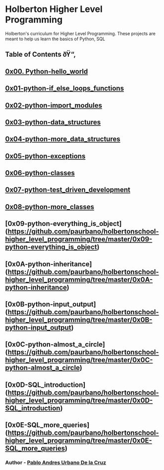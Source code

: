 # Holberton Higher Level Programming
Holberton's curriculum for Higher Level Programming. These projects are meant to help us learn the basics of Python, SQL

## Table of Contents ðŸ“‚
## [0x00. Python-hello_world](https://github.com/paurbano/holbertonschool-higher_level_programming/tree/master/0x00-python-hello_world "0x00. Shell, basics")
## [0x01-python-if_else_loops_functions](https://github.com/paurbano/holbertonschool-higher_level_programming/tree/master/0x01-python-if_else_loops_functions "0x01. Shell, permissions")
## [0x02-python-import_modules](https://github.com/paurbano/holbertonschool-higher_level_programming/tree/master/0x02-python-import_modules)
## [0x03-python-data_structures](https://github.com/paurbano/holbertonschool-higher_level_programming/tree/master/0x03-python-data_structures)
## [0x04-python-more_data_structures](https://github.com/paurbano/holbertonschool-higher_level_programming/tree/master/0x04-python-more_data_structures)
## [0x05-python-exceptions](https://github.com/paurbano/holbertonschool-higher_level_programming/tree/master/0x05-python-exceptions)
## [0x06-python-classes](https://github.com/paurbano/holbertonschool-higher_level_programming/tree/master/0x06-python-classes)
## [0x07-python-test_driven_development](https://github.com/paurbano/holbertonschool-higher_level_programming/tree/master/0x07-python-test_driven_development)
## [0x08-python-more_classes](https://github.com/paurbano/holbertonschool-higher_level_programming/tree/master/0x08-python-more_classes)
## [0x09-python-everything_is_object] (https://github.com/paurbano/holbertonschool-higher_level_programming/tree/master/0x09-python-everything_is_object)
## [0x0A-python-inheritance] (https://github.com/paurbano/holbertonschool-higher_level_programming/tree/master/0x0A-python-inheritance)
## [0x0B-python-input_output] (https://github.com/paurbano/holbertonschool-higher_level_programming/tree/master/0x0B-python-input_output)
## [0x0C-python-almost_a_circle] (https://github.com/paurbano/holbertonschool-higher_level_programming/tree/master/0x0C-python-almost_a_circle)
## [0x0D-SQL_introduction] (https://github.com/paurbano/holbertonschool-higher_level_programming/tree/master/0x0D-SQL_introduction)
## [0x0E-SQL_more_queries] (https://github.com/paurbano/holbertonschool-higher_level_programming/tree/master/0x0E-SQL_more_queries)

### Author - [Pablo Andres Urbano De la Cruz](1283@holbertonschool.com)